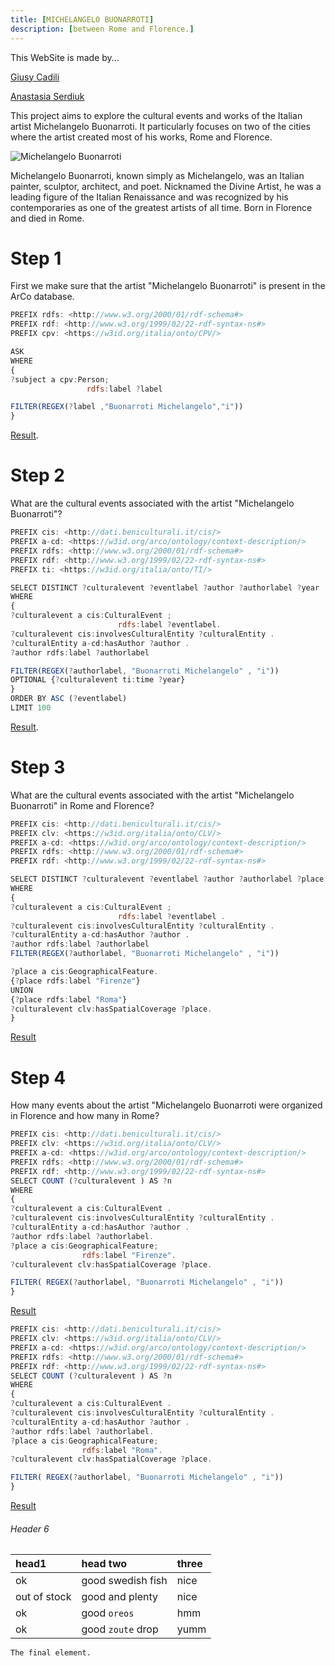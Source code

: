 ```yaml
---
title: [MICHELANGELO BUONARROTI] 
description: [between Rome and Florence.]
---
```

This WebSite is made by...

[Giusy Cadili](./Giusy.html) 

[Anastasia Serdiuk](./Anastasia.html)

This project aims to explore the cultural events and works of the Italian artist Michelangelo Buonarroti. It particularly focuses on two of the cities where the artist created most of his works, Rome and Florence.

![Michelangelo Buonarroti](https://hips.hearstapps.com/hmg-prod/images/portrait-of-michelangelo-buonarroti-early-17th-cen-found-in-news-photo-1664961873.jpg?crop=1xw:0.79688xh;center,top&resize=640:*)

Michelangelo Buonarroti, known simply as Michelangelo, was an Italian painter, sculptor, architect, and poet. Nicknamed the Divine Artist, he was a leading figure of the Italian Renaissance and was recognized by his contemporaries as one of the greatest artists of all time. Born in Florence and died in Rome.

# Step 1

First we make sure that the artist "Michelangelo Buonarroti" is present in the ArCo database.

```js
PREFIX rdfs: <http://www.w3.org/2000/01/rdf-schema#>
PREFIX rdf: <http://www.w3.org/1999/02/22-rdf-syntax-ns#>
PREFIX cpv: <https://w3id.org/italia/onto/CPV/>

ASK
WHERE
{
?subject a cpv:Person;
                 rdfs:label ?label

FILTER(REGEX(?label ,"Buonarroti Michelangelo","i"))
}
```
[Result](https://dati.cultura.gov.it/sparql?default-graph-uri=&query=PREFIX+rdfs%3A+%3Chttp%3A%2F%2Fwww.w3.org%2F2000%2F01%2Frdf-schema%23%3E%0D%0APREFIX+rdf%3A+%3Chttp%3A%2F%2Fwww.w3.org%2F1999%2F02%2F22-rdf-syntax-ns%23%3E%0D%0APREFIX+cpv%3A+%3Chttps%3A%2F%2Fw3id.org%2Fitalia%2Fonto%2FCPV%2F%3E%0D%0A%0D%0AASK%0D%0AWHERE%0D%0A%7B%0D%0A%3Fsubject+a+cpv%3APerson%3B%0D%0A+++++++++++++++++rdfs%3Alabel+%3Flabel%0D%0A%0D%0AFILTER%28REGEX%28%3Flabel+%2C%22Buonarroti+Michelangelo%22%2C%22i%22%29%29%0D%0A%7D%0D%0A&format=text%2Fhtml&timeout=0&signal_void=on).

# Step 2

What are the cultural events associated with the artist "Michelangelo Buonarroti"?

```js
PREFIX cis: <http://dati.beniculturali.it/cis/>
PREFIX a-cd: <https://w3id.org/arco/ontology/context-description/>
PREFIX rdfs: <http://www.w3.org/2000/01/rdf-schema#>
PREFIX rdf: <http://www.w3.org/1999/02/22-rdf-syntax-ns#>
PREFIX ti: <https://w3id.org/italia/onto/TI/>

SELECT DISTINCT ?culturalevent ?eventlabel ?author ?authorlabel ?year
WHERE
{
?culturalevent a cis:CulturalEvent ;
                        rdfs:label ?eventlabel.
?culturalevent cis:involvesCulturalEntity ?culturalEntity .
?culturalEntity a-cd:hasAuthor ?author .
?author rdfs:label ?authorlabel

FILTER(REGEX(?authorlabel, "Buonarroti Michelangelo" , "i"))
OPTIONAL {?culturalevent ti:time ?year}
}
ORDER BY ASC (?eventlabel)
LIMIT 100
```
[Result](https://dati.cultura.gov.it/sparql?default-graph-uri=&query=PREFIX+cis%3A+%3Chttp%3A%2F%2Fdati.beniculturali.it%2Fcis%2F%3E%0D%0APREFIX+a-cd%3A+%3Chttps%3A%2F%2Fw3id.org%2Farco%2Fontology%2Fcontext-description%2F%3E%0D%0APREFIX+rdfs%3A+%3Chttp%3A%2F%2Fwww.w3.org%2F2000%2F01%2Frdf-schema%23%3E%0D%0APREFIX+rdf%3A+%3Chttp%3A%2F%2Fwww.w3.org%2F1999%2F02%2F22-rdf-syntax-ns%23%3E%0D%0APREFIX+ti%3A+%3Chttps%3A%2F%2Fw3id.org%2Fitalia%2Fonto%2FTI%2F%3E%0D%0A%0D%0ASELECT+DISTINCT+%3Fculturalevent+%3Feventlabel+%3Fauthor+%3Fauthorlabel+%3Fyear%0D%0AWHERE%0D%0A%7B%0D%0A%3Fculturalevent+a+cis%3ACulturalEvent+%3B%0D%0A++++++++++++++++++++++++rdfs%3Alabel+%3Feventlabel.%0D%0A%3Fculturalevent+cis%3AinvolvesCulturalEntity+%3FculturalEntity+.%0D%0A%3FculturalEntity+a-cd%3AhasAuthor+%3Fauthor+.%0D%0A%3Fauthor+rdfs%3Alabel+%3Fauthorlabel%0D%0A%0D%0AFILTER%28REGEX%28%3Fauthorlabel%2C+%22Buonarroti+Michelangelo%22+%2C+%22i%22%29%29%0D%0AOPTIONAL+%7B%3Fculturalevent+ti%3Atime+%3Fyear%7D%0D%0A%7D%0D%0AORDER+BY+ASC+%28%3Feventlabel%29%0D%0ALIMIT+100&format=text%2Fhtml&timeout=0&signal_void=on).

# Step 3

What are the cultural events associated with the artist "Michelangelo Buonarroti" in Rome and Florence?

```js
PREFIX cis: <http://dati.beniculturali.it/cis/>
PREFIX clv: <https://w3id.org/italia/onto/CLV/>
PREFIX a-cd: <https://w3id.org/arco/ontology/context-description/>
PREFIX rdfs: <http://www.w3.org/2000/01/rdf-schema#>
PREFIX rdf: <http://www.w3.org/1999/02/22-rdf-syntax-ns#>

SELECT DISTINCT ?culturalevent ?eventlabel ?author ?authorlabel ?place
WHERE
{
?culturalevent a cis:CulturalEvent ;
                        rdfs:label ?eventlabel .
?culturalevent cis:involvesCulturalEntity ?culturalEntity .
?culturalEntity a-cd:hasAuthor ?author .
?author rdfs:label ?authorlabel
FILTER(REGEX(?authorlabel, "Buonarroti Michelangelo" , "i"))

?place a cis:GeographicalFeature.
{?place rdfs:label "Firenze"}
UNION
{?place rdfs:label "Roma"}
?culturalevent clv:hasSpatialCoverage ?place.
}
```
[Result](https://dati.cultura.gov.it/sparql?default-graph-uri=&query=PREFIX+cis%3A+%3Chttp%3A%2F%2Fdati.beniculturali.it%2Fcis%2F%3E%0D%0APREFIX+clv%3A+%3Chttps%3A%2F%2Fw3id.org%2Fitalia%2Fonto%2FCLV%2F%3E%0D%0APREFIX+a-cd%3A+%3Chttps%3A%2F%2Fw3id.org%2Farco%2Fontology%2Fcontext-description%2F%3E%0D%0APREFIX+rdfs%3A+%3Chttp%3A%2F%2Fwww.w3.org%2F2000%2F01%2Frdf-schema%23%3E%0D%0APREFIX+rdf%3A+%3Chttp%3A%2F%2Fwww.w3.org%2F1999%2F02%2F22-rdf-syntax-ns%23%3E%0D%0A%0D%0ASELECT+DISTINCT+%3Fculturalevent+%3Feventlabel+%3Fauthor+%3Fauthorlabel+%3Fplace%0D%0AWHERE%0D%0A%7B%0D%0A%3Fculturalevent+a+cis%3ACulturalEvent+%3B%0D%0A++++++++++++++++++++++++rdfs%3Alabel+%3Feventlabel+.%0D%0A%3Fculturalevent+cis%3AinvolvesCulturalEntity+%3FculturalEntity+.%0D%0A%3FculturalEntity+a-cd%3AhasAuthor+%3Fauthor+.%0D%0A%3Fauthor+rdfs%3Alabel+%3Fauthorlabel%0D%0AFILTER%28REGEX%28%3Fauthorlabel%2C+%22Buonarroti+Michelangelo%22+%2C+%22i%22%29%29%0D%0A%0D%0A%3Fplace+a+cis%3AGeographicalFeature.%0D%0A%7B%3Fplace+rdfs%3Alabel+%22Firenze%22%7D%0D%0AUNION%0D%0A%7B%3Fplace+rdfs%3Alabel+%22Roma%22%7D%0D%0A%3Fculturalevent+clv%3AhasSpatialCoverage+%3Fplace.%0D%0A%7D%0D%0A%0D%0A&format=text%2Fhtml&timeout=0&signal_void=on)


# Step 4

How many events about the artist "Michelangelo Buonarroti were organized in Florence and how many in Rome? 

```js
PREFIX cis: <http://dati.beniculturali.it/cis/>
PREFIX clv: <https://w3id.org/italia/onto/CLV/>
PREFIX a-cd: <https://w3id.org/arco/ontology/context-description/>
PREFIX rdfs: <http://www.w3.org/2000/01/rdf-schema#>
PREFIX rdf: <http://www.w3.org/1999/02/22-rdf-syntax-ns#>
SELECT COUNT (?culturalevent ) AS ?n
WHERE
{
?culturalevent a cis:CulturalEvent .
?culturalevent cis:involvesCulturalEntity ?culturalEntity .
?culturalEntity a-cd:hasAuthor ?author .
?author rdfs:label ?authorlabel.
?place a cis:GeographicalFeature;
                rdfs:label "Firenze".
?culturalevent clv:hasSpatialCoverage ?place.

FILTER( REGEX(?authorlabel, "Buonarroti Michelangelo" , "i"))
}
```
[Result](https://dati.cultura.gov.it/sparql?default-graph-uri=&query=PREFIX+cis%3A+%3Chttp%3A%2F%2Fdati.beniculturali.it%2Fcis%2F%3E%0D%0APREFIX+clv%3A+%3Chttps%3A%2F%2Fw3id.org%2Fitalia%2Fonto%2FCLV%2F%3E%0D%0APREFIX+a-cd%3A+%3Chttps%3A%2F%2Fw3id.org%2Farco%2Fontology%2Fcontext-description%2F%3E%0D%0APREFIX+rdfs%3A+%3Chttp%3A%2F%2Fwww.w3.org%2F2000%2F01%2Frdf-schema%23%3E%0D%0APREFIX+rdf%3A+%3Chttp%3A%2F%2Fwww.w3.org%2F1999%2F02%2F22-rdf-syntax-ns%23%3E%0D%0ASELECT+COUNT+%28%3Fculturalevent+%29+AS+%3Fn%0D%0AWHERE%0D%0A%7B%0D%0A%3Fculturalevent+a+cis%3ACulturalEvent+.%0D%0A%3Fculturalevent+cis%3AinvolvesCulturalEntity+%3FculturalEntity+.%0D%0A%3FculturalEntity+a-cd%3AhasAuthor+%3Fauthor+.%0D%0A%3Fauthor+rdfs%3Alabel+%3Fauthorlabel.%0D%0A%3Fplace+a+cis%3AGeographicalFeature%3B%0D%0A++++++++++++++++rdfs%3Alabel+%22Firenze%22.%0D%0A%3Fculturalevent+clv%3AhasSpatialCoverage+%3Fplace.%0D%0A%0D%0AFILTER%28+REGEX%28%3Fauthorlabel%2C+%22Buonarroti+Michelangelo%22+%2C+%22i%22%29%29%0D%0A%7D%0D%0A&format=text%2Fhtml&timeout=0&signal_void=on)

```js
PREFIX cis: <http://dati.beniculturali.it/cis/>
PREFIX clv: <https://w3id.org/italia/onto/CLV/>
PREFIX a-cd: <https://w3id.org/arco/ontology/context-description/>
PREFIX rdfs: <http://www.w3.org/2000/01/rdf-schema#>
PREFIX rdf: <http://www.w3.org/1999/02/22-rdf-syntax-ns#>
SELECT COUNT (?culturalevent ) AS ?n
WHERE
{
?culturalevent a cis:CulturalEvent .
?culturalevent cis:involvesCulturalEntity ?culturalEntity .
?culturalEntity a-cd:hasAuthor ?author .
?author rdfs:label ?authorlabel.
?place a cis:GeographicalFeature;
                rdfs:label "Roma".
?culturalevent clv:hasSpatialCoverage ?place.

FILTER( REGEX(?authorlabel, "Buonarroti Michelangelo" , "i"))
}
```
[Result](https://dati.cultura.gov.it/sparql?default-graph-uri=&query=PREFIX+cis%3A+%3Chttp%3A%2F%2Fdati.beniculturali.it%2Fcis%2F%3E%0D%0APREFIX+clv%3A+%3Chttps%3A%2F%2Fw3id.org%2Fitalia%2Fonto%2FCLV%2F%3E%0D%0APREFIX+a-cd%3A+%3Chttps%3A%2F%2Fw3id.org%2Farco%2Fontology%2Fcontext-description%2F%3E%0D%0APREFIX+rdfs%3A+%3Chttp%3A%2F%2Fwww.w3.org%2F2000%2F01%2Frdf-schema%23%3E%0D%0APREFIX+rdf%3A+%3Chttp%3A%2F%2Fwww.w3.org%2F1999%2F02%2F22-rdf-syntax-ns%23%3E%0D%0ASELECT+COUNT+%28%3Fculturalevent+%29+AS+%3Fn%0D%0AWHERE%0D%0A%7B%0D%0A%3Fculturalevent+a+cis%3ACulturalEvent+.%0D%0A%3Fculturalevent+cis%3AinvolvesCulturalEntity+%3FculturalEntity+.%0D%0A%3FculturalEntity+a-cd%3AhasAuthor+%3Fauthor+.%0D%0A%3Fauthor+rdfs%3Alabel+%3Fauthorlabel.%0D%0A%3Fplace+a+cis%3AGeographicalFeature%3B%0D%0A++++++++++++++++rdfs%3Alabel+%22Roma%22.%0D%0A%3Fculturalevent+clv%3AhasSpatialCoverage+%3Fplace.%0D%0A%0D%0AFILTER%28+REGEX%28%3Fauthorlabel%2C+%22Buonarroti+Michelangelo%22+%2C+%22i%22%29%29%0D%0A%7D%0D%0A&format=text%2Fhtml&timeout=0&signal_void=on)



###### Header 6

| head1        | head two          | three |
|:-------------|:------------------|:------|
| ok           | good swedish fish | nice  |
| out of stock | good and plenty   | nice  |
| ok           | good `oreos`      | hmm   |
| ok           | good `zoute` drop | yumm  |


```
The final element.
```


